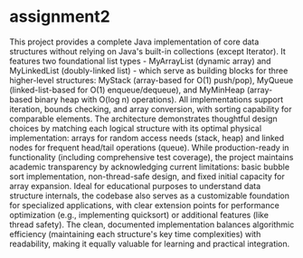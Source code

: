 # assignment2
This project provides a complete Java implementation of core data structures without relying on Java's built-in collections (except Iterator). It features two foundational list types - MyArrayList (dynamic array) and MyLinkedList (doubly-linked list) - which serve as building blocks for three higher-level structures: MyStack (array-based for O(1) push/pop), MyQueue (linked-list-based for O(1) enqueue/dequeue), and MyMinHeap (array-based binary heap with O(log n) operations). All implementations support iteration, bounds checking, and array conversion, with sorting capability for comparable elements. The architecture demonstrates thoughtful design choices by matching each logical structure with its optimal physical implementation: arrays for random access needs (stack, heap) and linked nodes for frequent head/tail operations (queue). While production-ready in functionality (including comprehensive test coverage), the project maintains academic transparency by acknowledging current limitations: basic bubble sort implementation, non-thread-safe design, and fixed initial capacity for array expansion. Ideal for educational purposes to understand data structure internals, the codebase also serves as a customizable foundation for specialized applications, with clear extension points for performance optimization (e.g., implementing quicksort) or additional features (like thread safety). The clean, documented implementation balances algorithmic efficiency (maintaining each structure's key time complexities) with readability, making it equally valuable for learning and practical integration.
